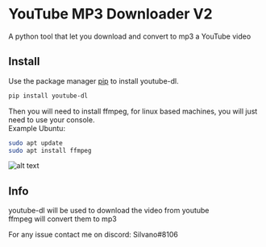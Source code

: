 # YouTube MP3 Downloader V2
A python tool that let you download and convert to mp3 a YouTube video

## Install
Use the package manager [pip](https://pip.pypa.io/en/stable/) to install youtube-dl.  
```bash
pip install youtube-dl
```
Then you will need to install ffmpeg, for linux based machines, you will just need to use your console.  
Example Ubuntu:  
```bash
sudo apt update
sudo apt install ffmpeg
```

![alt text](https://i.ibb.co/kXgdvKx/Cattura.png)

## Info
youtube-dl will be used to download the video from youtube  
ffmpeg will convert them to mp3


For any issue contact me on discord: Silvano#8106
